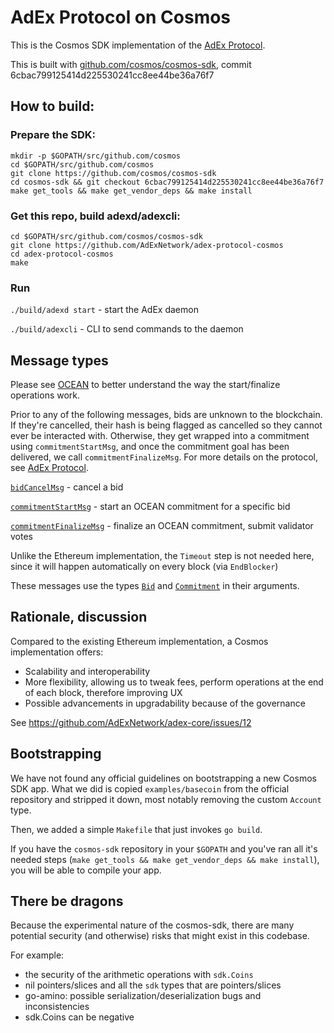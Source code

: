 # AdEx Protocol on Cosmos

This is the Cosmos SDK implementation of the [AdEx Protocol](https://github.com/AdExNetwork/adex-protocol).

This is built with [github.com/cosmos/cosmos-sdk](https://github.com/cosmos/cosmos-sdk), commit 6cbac799125414d225530241cc8ee44be36a76f7

## How to build:

### Prepare the SDK:

```
mkdir -p $GOPATH/src/github.com/cosmos
cd $GOPATH/src/github.com/cosmos
git clone https://github.com/cosmos/cosmos-sdk
cd cosmos-sdk && git checkout 6cbac799125414d225530241cc8ee44be36a76f7
make get_tools && make get_vendor_deps && make install
```

### Get this repo, build adexd/adexcli:

```
cd $GOPATH/src/github.com/cosmos/cosmos-sdk
git clone https://github.com/AdExNetwork/adex-protocol-cosmos
cd adex-protocol-cosmos
make
```

### Run

`./build/adexd start` - start the AdEx daemon

`./build/adexcli` - CLI to send commands to the daemon

## Message types

Please see [OCEAN](https://github.com/AdExNetwork/adex-protocol/blob/master/OCEAN.md) to better understand the way the start/finalize operations work.

Prior to any of the following messages, bids are unknown to the blockchain. If they're cancelled, their hash is being flagged as cancelled so they cannot ever be interacted with. Otherwise, they get wrapped into a commitment using `commitmentStartMsg`, and once the commitment goal has been delivered, we call `commitmentFinalizeMsg`. For more details on the protocol, see [AdEx Protocol](https://github.com/AdExNetwork/adex-protocol).

[`bidCancelMsg`](/x/adex/types/bidCancelMsg.go) - cancel a bid

[`commitmentStartMsg`](/x/adex/types/commitmentStartMsg.go) - start an OCEAN commitment for a specific bid

[`commitmentFinalizeMsg`](/x/adex/types/commitmentFinalizeMsg.go) - finalize an OCEAN commitment, submit validator votes

Unlike the Ethereum implementation, the `Timeout` step is not needed here, since it will happen automatically on every block (via `EndBlocker`)

These messages use the types [`Bid`](/x/adex/types/bid.go) and [`Commitment`](/x/adex/types/commitment.go) in their arguments.

## Rationale, discussion

Compared to the existing Ethereum implementation, a Cosmos implementation offers:

* Scalability and interoperability
* More flexibility, allowing us to tweak fees, perform operations at the end of each block, therefore improving UX
* Possible advancements in upgradability because of the governance

See https://github.com/AdExNetwork/adex-core/issues/12


## Bootstrapping

We have not found any official guidelines on bootstrapping a new Cosmos SDK app. What we did is copied `examples/basecoin` from the official repository and stripped it down, most notably removing the custom `Account` type.

Then, we added a simple `Makefile` that just invokes `go build`.

If you have the `cosmos-sdk` repository in your `$GOPATH` and you've ran all it's needed steps (`make get_tools && make get_vendor_deps && make install`), you will be able to compile your app.

## There be dragons

Because the experimental nature of the cosmos-sdk, there are many potential security (and otherwise) risks that might exist in this codebase.

For example:

* the security of the arithmetic operations with `sdk.Coins`
* nil pointers/slices and all the `sdk` types that are pointers/slices
* go-amino: possible serialization/deserialization bugs and inconsistencies
* sdk.Coins can be negative

